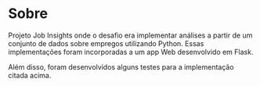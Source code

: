 <h1> Sobre </h1>

<p> Projeto Job Insights onde o desafio era implementar análises a partir de um conjunto de dados sobre empregos utilizando Python. Essas implementações foram incorporadas a um app Web desenvolvido em Flask. </p>
<p> Além disso, foram desenvolvidos alguns testes para a implementação citada acima. </p>

